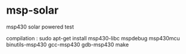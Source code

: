 msp-solar
=========

msp430 solar powered test

compilation : 
sudo apt-get install msp430-libc mspdebug msp430mcu binutils-msp430 gcc-msp430 gdb-msp430
make

